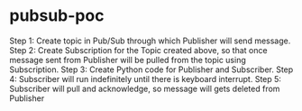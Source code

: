 # pubsub-poc

Step 1: Create topic in Pub/Sub through which Publisher will send message.
Step 2: Create Subscription for the Topic created above, so that once message sent from Publisher    will be pulled from the topic using Subscription.
Step 3: Create Python code for Publisher and Subscriber.
Step 4: Subscriber will run indefinitely until there is keyboard interrupt.
Step 5: Subscriber will pull and acknowledge, so message will gets deleted from Publisher
